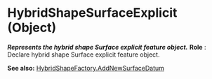 # HybridShapeSurfaceExplicit (Object)

**_Represents the hybrid shape Surface explicit feature object._**
**Role** : Declare hybrid shape Surface explicit feature object.

**See also:**      [HybridShapeFactory.AddNewSurfaceDatum](../GSMInterfaces/interface_HybridShapeFactory_68680.htm#AddNewSurfaceDatum)